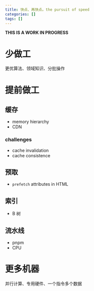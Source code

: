```yaml
---
title: 快点、再快点。the pursuit of speed
categories: []
tags: []
---
```


**THIS IS A WORK IN PROGRESS**

# 少做工

更优算法、领域知识、分批操作

# 提前做工

## 缓存

- memory hierarchy
- CDN

### challenges

- cache invalidation
- cache consistence

## 预取

- `prefetch` attributes in HTML

## 索引

- B 树

## 流水线

- pnpm
- CPU

# 更多机器

并行计算、专用硬件、一个指令多个数据

